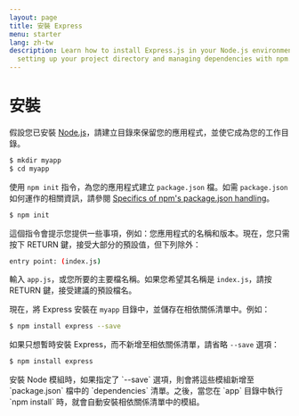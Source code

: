 ```yaml
---
layout: page
title: 安裝 Express
menu: starter
lang: zh-tw
description: Learn how to install Express.js in your Node.js environment, including
  setting up your project directory and managing dependencies with npm.
---
```


# 安裝

假設您已安裝 [Node.js](https://nodejs.org/)，請建立目錄來保留您的應用程式，並使它成為您的工作目錄。

```bash
$ mkdir myapp
$ cd myapp
```

使用 `npm init` 指令，為您的應用程式建立 `package.json` 檔。如需 `package.json` 如何運作的相關資訊，請參閱 [Specifics of npm's package.json handling](https://docs.npmjs.com/files/package.json)。

```bash
$ npm init
```

這個指令會提示您提供一些事項，例如：您應用程式的名稱和版本。現在，您只需按下 RETURN 鍵，接受大部分的預設值，但下列除外：

```bash
entry point: (index.js)
```

輸入 `app.js`，或您所要的主要檔名稱。如果您希望其名稱是 `index.js`，請按 RETURN 鍵，接受建議的預設檔名。

現在，將 Express 安裝在 `myapp` 目錄中，並儲存在相依關係清單中。例如：


```bash
$ npm install express --save
```

如果只想暫時安裝 Express，而不新增至相依關係清單，請省略 `--save` 選項：

```bash
$ npm install express
```

<div class="doc-box doc-info" markdown="1">
安裝 Node 模組時，如果指定了 `--save` 選項，則會將這些模組新增至 `package.json` 檔中的 `dependencies` 清單。之後，當您在 `app` 目錄中執行 `npm install` 時，就會自動安裝相依關係清單中的模組。
</div>
